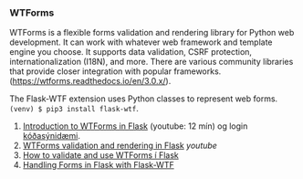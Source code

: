 ### WTForms
WTForms is a flexible forms validation and rendering library for Python web development. It can work with whatever web framework and template engine you choose. It supports data validation, CSRF protection, internationalization (I18N), and more. There are various community libraries that provide closer integration with popular frameworks. (https://wtforms.readthedocs.io/en/3.0.x/). 

The Flask-WTF extension uses Python classes to represent web forms. `(venv) $ pip3 install flask-wtf`.

1. [Introduction to WTForms in Flask](https://www.youtube.com/watch?v=vzaXBm-ZVOQ) (youtube: 12 mín) og login [kóðasýnidæmi](https://github.com/vefthroun/Namsefni/blob/main/WTForms/1_login.py).
1. [WTForms validation and rendering in Flask](https://www.youtube.com/watch?v=j5IQI4aW9ZU)  _youtube_
1. [How to validate and use WTForms í Flask](https://www.digitalocean.com/community/tutorials/how-to-use-and-validate-web-forms-with-flask-wtf)
1. [Handling Forms in Flask with Flask-WTF](https://hackersandslackers.com/flask-wtforms-forms/)
